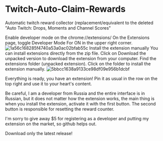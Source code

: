 # Twitch-Auto-Claim-Rewards
Automatic twitch reward collector (replacement/equivalent to the deleted "Auto Twitch: Drops, Moments and Channel Scores"

Enable developer mode on the chrome://extensions/ On the Extensions page, toggle Developer Mode For ON in the upper right corner.
![1a56c168285f4740a53a0ac02bfab55c](https://github.com/user-attachments/assets/149c2c12-8243-4abd-9adb-54645a31d40a)
Install the extension manually You can install extensions directly from the zip file. Click on Download the unpacked version to download the extension from your computer. Find the extensions folder (unpacked extension). Click on the folder to install the extension manually. ![5bbcc1638a9133ce98df09e956b1dcbf](https://github.com/user-attachments/assets/2ade7ec1-50f6-4bb8-b6ea-e6b2d9758d98)

Everything is ready, you have an extension! Pin it as usual in the row on the top right and use it to your heart's content.

Be careful, I am a developer from Russia and the entire interface is in Russian, but it does not matter how the extension works, the main thing is when you install the extension, activate it with the first button. The second button is responsible for resetting the reward counter.

I'm sorry to give away $5 for registering as a developer and putting my extension on the market, so github helps out.

Download only the latest release!
